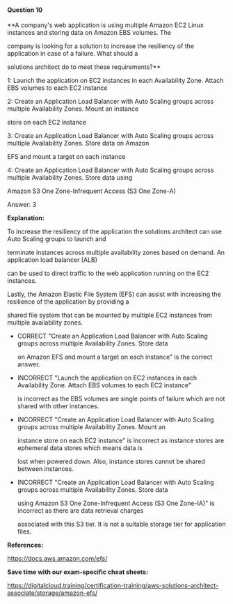 #### Question  10


**A company's web application is using multiple Amazon EC2 Linux instances and storing data on Amazon EBS volumes. The

company is looking for a solution to increase the resiliency of the application in case of a failure. What should a

solutions architect do to meet these requirements?**


1: Launch the application on EC2 instances in each Availability Zone. Attach EBS volumes to each EC2 instance


2: Create an Application Load Balancer with Auto Scaling groups across multiple Availability Zones. Mount an instance

store on each EC2 instance


3: Create an Application Load Balancer with Auto Scaling groups across multiple Availability Zones. Store data on Amazon

EFS and mount a target on each instance


4: Create an Application Load Balancer with Auto Scaling groups across multiple Availability Zones. Store data using

Amazon S3 One Zone-Infrequent Access (S3 One Zone-A)


Answer: 3


**Explanation:**


To increase the resiliency of the application the solutions architect can use Auto Scaling groups to launch and

terminate instances across multiple availability zones based on demand. An application load balancer (ALB)

can be used to direct traffic to the web application running on the EC2 instances.


Lastly, the Amazon Elastic File System (EFS) can assist with increasing the resilience of the application by providing a

shared file system that can be mounted by multiple EC2 instances from multiple availability zones.


- CORRECT "Create an Application Load Balancer with Auto Scaling groups across multiple Availability Zones. Store data

  on Amazon EFS and mount a target on each instance" is the correct answer.


- INCORRECT "Launch the application on EC2 instances in each Availability Zone. Attach EBS volumes to each EC2 instance"

  is incorrect as the EBS volumes are single points of failure which are not shared with other instances.


- INCORRECT "Create an Application Load Balancer with Auto Scaling groups across multiple Availability Zones. Mount an

  instance store on each EC2 instance" is incorrect as instance stores are ephemeral data stores which means data is

  lost when powered down. Also, instance stores cannot be shared between instances.


- INCORRECT "Create an Application Load Balancer with Auto Scaling groups across multiple Availability Zones. Store data

  using Amazon S3 One Zone-Infrequent Access (S3 One Zone-IA)" is incorrect as there are data retrieval charges

  associated with this S3 tier. It is not a suitable storage tier for application files.


**References:**


https://docs.aws.amazon.com/efs/


**Save time with our exam-specific cheat sheets:**


https://digitalcloud.training/certification-training/aws-solutions-architect-associate/storage/amazon-efs/

